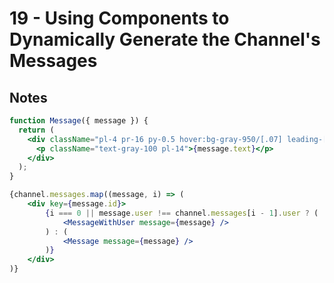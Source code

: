 # 19 - Using Components to Dynamically Generate the Channel's Messages

## Notes

<TimeStamp start="4:42" end="4:45">

```jsx
function Message({ message }) {
  return (
    <div className="pl-4 pr-16 py-0.5 hover:bg-gray-950/[.07] leading-[22px]">
      <p className="text-gray-100 pl-14">{message.text}</p>
    </div>
  );
}
```

</TimeStamp>

<TimeStamp start="5:04" end="5:07">
 
```jsx
{channel.messages.map((message, i) => (
    <div key={message.id}>
        {i === 0 || message.user !== channel.messages[i - 1].user ? (
            <MessageWithUser message={message} />
        ) : (
            <Message message={message} />
        )}
    </div>
)}
```

</TimeStamp>
